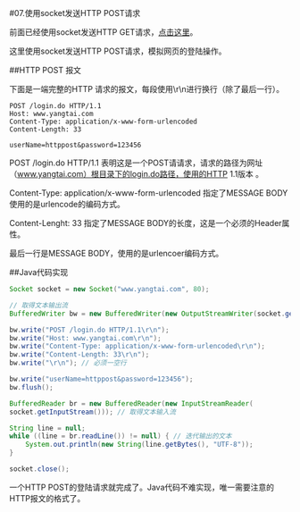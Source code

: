 #07.使用socket发送HTTP POST请求

  前面已经使用socket发送HTTP GET请求，<a href="https://github.com/cokepluscarbon/Java/blob/master/01.%E4%BD%BF%E7%94%A8socket%E5%8F%91%E9%80%81HTTP%20GET%E8%AF%B7%E6%B1%82.md" target="_blank">点击这里</a>。
  
  这里使用socket发送HTTP POST请求，模拟网页的登陆操作。
  
##HTTP POST 报文

  下面是一端完整的HTTP 请求的报文，每段使用\r\n进行换行（除了最后一行）。
  
```
POST /login.do HTTP/1.1
Host: www.yangtai.com
Content-Type: application/x-www-form-urlencoded
Content-Length: 33

userName=httppost&password=123456
```

  POST /login.do HTTP/1.1  表明这是一个POST请请求，请求的路径为网址（www.yangtai.com）根目录下的login.do路径，使用的HTTP 1.1版本 。
  
  Content-Type: application/x-www-form-urlencoded  指定了MESSAGE BODY使用的是urlencode的编码方式。
  
  Content-Lenght: 33 指定了MESSAGE BODY的长度，这是一个必须的Header属性。
  
  最后一行是MESSAGE BODY，使用的是urlencoer编码方式。
  
##Java代码实现

```java
Socket socket = new Socket("www.yangtai.com", 80);

// 取得文本输出流
BufferedWriter bw = new BufferedWriter(new OutputStreamWriter(socket.getOutputStream())); 

bw.write("POST /login.do HTTP/1.1\r\n");
bw.write("Host: www.yangtai.com\r\n");
bw.write("Content-Type: application/x-www-form-urlencoded\r\n");
bw.write("Content-Length: 33\r\n");
bw.write("\r\n"); // 必须一空行

bw.write("userName=httppost&password=123456");
bw.flush();

BufferedReader br = new BufferedReader(new InputStreamReader(
socket.getInputStream())); // 取得文本输入流

String line = null;
while ((line = br.readLine()) != null) { // 迭代输出的文本
    System.out.println(new String(line.getBytes(), "UTF-8"));
}

socket.close();
```

  一个HTTP POST的登陆请求就完成了。Java代码不难实现，唯一需要注意的HTTP报文的格式了。
